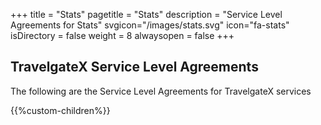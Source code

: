 +++
title = "Stats"
pagetitle = "Stats"
description = "Service Level Agreements for Stats"
svgicon="/images/stats.svg"
icon="fa-stats"
isDirectory = false
weight = 8
alwaysopen = false
+++

## TravelgateX Service Level Agreements

The following are the Service Level Agreements for TravelgateX services

{{%custom-children%}}
